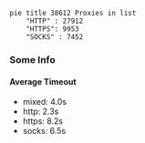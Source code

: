 
```mermaid
pie title 38612 Proxies in list
    "HTTP" : 27912
    "HTTPS": 9953
    "SOCKS" : 7452
```

### Some Info
#### Average Timeout

- mixed: 4.0s
- http: 2.3s
- https: 8.2s
- socks: 6.5s